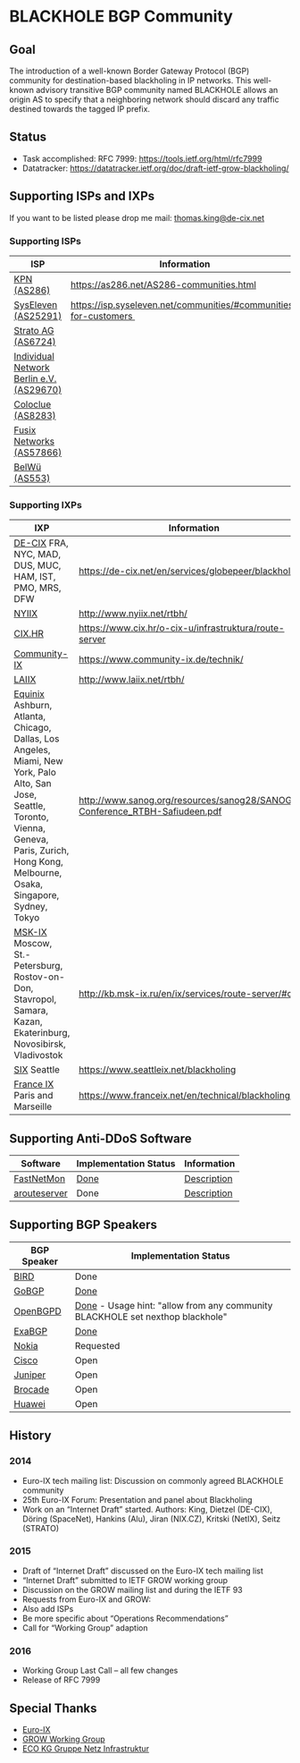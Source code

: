 # BLACKHOLE BGP Community #
## Goal ##
The introduction of a well-known Border Gateway Protocol (BGP) community for destination-based blackholing in IP networks.  This well-known advisory transitive BGP community named BLACKHOLE allows an origin AS to specify that a neighboring network should discard any traffic destined towards the tagged IP prefix.

## Status ##
* Task accomplished: RFC 7999: https://tools.ietf.org/html/rfc7999
* Datatracker: https://datatracker.ietf.org/doc/draft-ietf-grow-blackholing/

## Supporting ISPs and IXPs ##
If you want to be listed please drop me mail: thomas.king@de-cix.net

### Supporting ISPs
| ISP | Information |
| --- | ----------- |
| [KPN (AS286)](http://www.kpn-international.com/ip-transit) | https://as286.net/AS286-communities.html |
| [SysEleven (AS25291)](http://www.syseleven.de/) | https://isp.syseleven.net/communities/#communities-for-customers |
| [Strato AG (AS6724)](http://www.strato.de) | |
| [Individual Network Berlin e.V. (AS29670)](https://in-berlin.de/) | |
| [Coloclue (AS8283)](http://coloclue.net/) | |
| [Fusix Networks (AS57866)](http://fusix.nl/) | |
| [BelWü (AS553)](http://belwue.de) | |

### Supporting IXPs
| IXP | Information |
| --- | ----------- |
| [DE-CIX](https://www.de-cix.net) FRA, NYC, MAD, DUS, MUC, HAM, IST, PMO, MRS, DFW  | https://de-cix.net/en/services/globepeer/blackholing |
| [NYIIX](http://www.nyiix.net) | http://www.nyiix.net/rtbh/ |
| [CIX.HR](https://www.cix.hr) | https://www.cix.hr/o-cix-u/infrastruktura/route-server |
| [Community-IX](https://www.community-ix.de) | https://www.community-ix.de/technik/ |
| [LAIIX](http://www.laiix.net/)| http://www.laiix.net/rtbh/ |
| [Equinix](https://ix.equinix.com/) Ashburn, Atlanta, Chicago, Dallas, Los Angeles, Miami, New York, Palo Alto, San Jose, Seattle, Toronto, Vienna, Geneva, Paris, Zurich, Hong Kong, Melbourne, Osaka, Singapore, Sydney, Tokyo | http://www.sanog.org/resources/sanog28/SANOG28-Conference_RTBH-Safiudeen.pdf |
| [MSK-IX](http://www.msk-ix.ru/en/) Moscow, St.-Petersburg, Rostov-on-Don, Stavropol, Samara, Kazan, Ekaterinburg, Novosibirsk, Vladivostok | http://kb.msk-ix.ru/en/ix/services/route-server/#ddos |
| [SIX](https://www.seattleix.net/) Seattle | https://www.seattleix.net/blackholing |
| [France IX](https://www.franceix.net) Paris and Marseille | https://www.franceix.net/en/technical/blackholing/ |

## Supporting Anti-DDoS Software ##
| Software | Implementation Status | Information |
| ----- | ----------- | ------ |
| [FastNetMon](https://github.com/pavel-odintsov/fastnetmon) | [Done](https://github.com/pavel-odintsov/fastnetmon/commit/b86b2de12c64fba5b2c948567ac1c20e0271e677) | [Description](https://ciscodude.net/2017/01/01/bgp-blackhole-community/) |
| [arouteserver](https://github.com/pierky/arouteserver) | Done | [Description](https://github.com/pierky/arouteserver) |

## Supporting BGP Speakers ##
| BGP Speaker   | Implementation Status |
| ------------- | ------------- |
| [BIRD](http://bird.network.cz/)  | Done |
| [GoBGP](https://github.com/osrg/gobgp) | [Done](https://github.com/osrg/gobgp/issues/1136) |
| [OpenBGPD](http://www.openbgpd.org/) | [Done](http://cvsweb.openbsd.org/cgi-bin/cvsweb/src/usr.sbin/bgpd/bgpd.h.diff?r1=1.290&r2=1.291&f=h) - Usage hint: "allow from any community BLACKHOLE set nexthop blackhole" |
| [ExaBGP](https://github.com/Exa-Networks/exabgp) | [Done](https://github.com/Exa-Networks/exabgp/commit/12ff1f9575172a0872917185df578bce6adc4e18) |
| [Nokia](https://networks.nokia.com/) | Requested |
| [Cisco](https://www.cisco.com/) | Open |
| [Juniper](https://www.juniper.com/) | Open |
| [Brocade](https://www.brocade.com/) | Open |
| [Huawei](http://www.huawei.com) | Open |

## History ##
### 2014 ###
* Euro-IX tech mailing list: Discussion on commonly agreed BLACKHOLE community
* 25th Euro-IX Forum: Presentation and panel about Blackholing
* Work on an “Internet Draft” started. Authors: King, Dietzel (DE-CIX), Döring (SpaceNet), Hankins (Alu), Jiran (NIX.CZ), Kritski (NetIX), Seitz (STRATO)

### 2015 ###
* Draft of “Internet Draft” discussed on the Euro-IX tech mailing list
* “Internet Draft” submitted to IETF GROW working group
* Discussion on the GROW mailing list and during the IETF 93
* Requests from Euro-IX and GROW:
 * Also add ISPs
 * Be more specific about “Operations Recommendations”
* Call for “Working Group” adaption

### 2016 ###
* Working Group Last Call – all few changes
* Release of RFC 7999

## Special Thanks ##
* [Euro-IX](http://www.euro-ix.net)
* [GROW Working Group](https://datatracker.ietf.org/wg/grow/charter/)
* [ECO KG Gruppe Netz Infrastruktur](https://netz-infrastruktur.eco.de/) 
